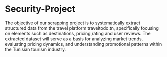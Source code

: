 # Security-Project
The objective of our scrapping project is to systematically extract structured data from the travel platform traveltodo.tn, specifically focusing on elements such as destinations, pricing,rating and user reviews. The extracted dataset will serve as a basis for analyzing market trends, evaluating pricing dynamics, and understanding promotional patterns within the Tunisian tourism industry.
